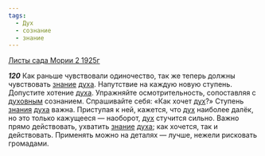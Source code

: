 ```yaml
---
tags:
  - Дух
  - сознание
  - знание
---
```


[Листы сада Мории 2 1925г](/agni/1925)

___120___
Как раньше чувствовали одиночество, так же теперь должны чувствовать [знание](/tag/#знание) [духа](/tag/#Дух). Напутствие на каждую новую ступень. Допустите хотение [духа](/tag/#Дух). Упражняйте осмотрительность, сопоставляя с [духовным](/tag/#Дух) сознанием. Спрашивайте себя: «Как хочет [дух](/tag/#Дух)?» Ступень [знания](/tag/#знание) [духа](/tag/#Дух) важна. Приступая к ней, кажется, что [дух](/tag/#Дух) наиболее далёк, но это только кажущееся — наоборот, [дух](/tag/#Дух) стучится сильно. Важно прямо действовать, ухватить [знание](/tag/#знание) [духа](/tag/#Дух); как хочется, так и действовать. Применять можно на деталях — лучше, нежели рисковать громадами.   

